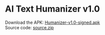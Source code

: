 # AI Text Humanizer v1.0

Download the APK: [Humanizer-v1.0-signed.apk](Humanizer-v1.0-signed.apk)  
Source code: [source.zip](source.zip)
